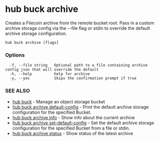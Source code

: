 # hub buck archive

Creates a Filecoin archive from the remote bucket root. Pass in a custom archive storage config via the --file flag or stdin to override the default archive storage configuration.

```
hub buck archive [flags]
```

### Options

```
  -f, --file string   Optional path to a file containing archive config json that will override the default
  -h, --help          help for archive
  -y, --yes           Skips the confirmation prompt if true
```

### SEE ALSO

* [hub buck](hub_buck.md)	 - Manage an object storage bucket
* [hub buck archive default-config](hub_buck_archive_default-config.md)	 - Print the default archive storage configuration for the specified Bucket.
* [hub buck archive info](hub_buck_archive_info.md)	 - Show info about the current archive
* [hub buck archive set-default-config](hub_buck_archive_set-default-config.md)	 - Set the default archive storage configuration for the specified Bucket from a file or stdin.
* [hub buck archive status](hub_buck_archive_status.md)	 - Show status of the latest archive
